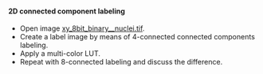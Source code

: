 #### 2D connected component labeling
- Open image [xy_8bit_binary__nuclei.tif](https://github.com/NEUBIAS/training-resources/raw/master/image_data/xy_8bit_binary__nuclei.tif).
- Create a label image by means of 4-connected connected components labeling. 
- Apply a multi-color LUT.
- Repeat with 8-connected labeling and discuss the difference.